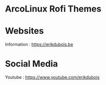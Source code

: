 # ArcoLinux Rofi Themes

# Websites

Information : https://erikdubois.be


# Social Media

Youtube  : https://www.youtube.com/erikdubois
